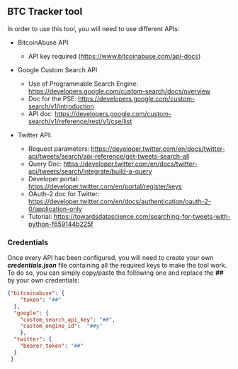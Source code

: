 ## BTC Tracker tool



In order to use this tool, you will need to use different APIs:  
    
- BitcoinAbuse API
  - API key required (https://www.bitcoinabuse.com/api-docs)
  

- Google Custom Search API
  - Use of Programmable Search Engine: https://developers.google.com/custom-search/docs/overview
  - Doc for the PSE: https://developers.google.com/custom-search/v1/introduction
  - API doc: https://developers.google.com/custom-search/v1/reference/rest/v1/cse/list


- Twitter API:
  - Request parameters: https://developer.twitter.com/en/docs/twitter-api/tweets/search/api-reference/get-tweets-search-all
  - Query Doc: https://developer.twitter.com/en/docs/twitter-api/tweets/search/integrate/build-a-query
  - Developer portal: https://developer.twitter.com/en/portal/register/keys
  - OAuth-2 doc for Twitter: https://developer.twitter.com/en/docs/authentication/oauth-2-0/application-only
  - Tutorial: https://towardsdatascience.com/searching-for-tweets-with-python-f659144b225f


### Credentials
Once every API has been configured, you will need to create your own _**credentials.json**_ file containing all the required keys to make the tool work.
To do so, you can simply copy/paste the following one and replace the **_##_** by your own credentials:

```json
{"bitcoinabuse": {
    "token": "##"
  },
  "google": {
    "custom_search_api_key": "##",
    "custom_engine_id":  "##y"
    },
  "twitter": {
    "bearer_token": "##"
  }
 }
```
